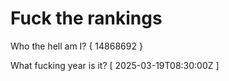 # Fuck the rankings

Who the hell am I?
{ 14868692 }

What fucking year is it?
[ 2025-03-19T08:30:00Z ]
